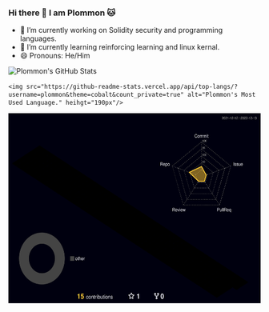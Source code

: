 ### Hi there 👋 I am Plommon 🐱


- 🔭 I’m currently working on Solidity security and programming languages.
- 🌱 I’m currently learning reinforcing learning and linux kernal.
- 😄 Pronouns: He/Him



<p align="left">
  <a>
    <img src="https://github-readme-stats.vercel.app/api?username=plommon&theme=cobalt&show_icons=true&include_all_commits=true&count_private=true" alt="Plommon's GitHub Stats" height="190px"/>
    
    <img src="https://github-readme-stats.vercel.app/api/top-langs/?username=plommon&theme=cobalt&count_private=true" alt="Plommon's Most Used Language." heihgt="190px"/>
  </a>
</p>

<p align="left">
  <img src="./profile-3d-contrib/profile-night-rainbow.svg" alt="Plommon 3D commit" height="380px"/>
</p>
